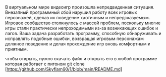 В виртуальном мире видеоигр произошла непредвиденная ситуация. Внезапный программный сбой нарушил работу всех игровых персонажей, сделав их поведение хаотичным и непредсказуемым. Игровое сообщество столкнулось с массой проблем, поскольку многие игры стали практически непроходимыми из-за возникающих ошибок и лагов. Ваша задача разработать программу, способную обнаруживать и исправлять подобные ошибки, возвращая игровым персонажам должное поведение и делая прохождение игр вновь комфортным и приятным.

чтобы открыть, нужно скачать файл и открыть его в любой программе которая работает с питоном
git clone [https://github.com/Skyflam60/1/blob/main/README.md]
